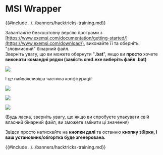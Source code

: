 # MSI Wrapper

{{#include ../../banners/hacktricks-training.md}}

Завантажте безкоштовну версію програми з [https://www.exemsi.com/documentation/getting-started/](https://www.exemsi.com/download/), виконайте її та оберніть "зловмисний" бінарний файл.\
Зверніть увагу, що ви можете обернути "**.bat**", якщо ви **просто** хочете **виконати** **командні рядки (замість cmd.exe виберіть файл .bat)**

![](<../../images/image (417).png>)

І це найважливіша частина конфігурації:

![](<../../images/image (312).png>)

![](<../../images/image (346).png>)

![](<../../images/image (1072).png>)

(Будь ласка, зверніть увагу, що якщо ви спробуєте упакувати свій власний бінарний файл, ви зможете змінити ці значення)

Звідси просто натискайте на **кнопки далі** та останню **кнопку збірки, і ваш установник/обгортка буде згенерована.**

{{#include ../../banners/hacktricks-training.md}}
